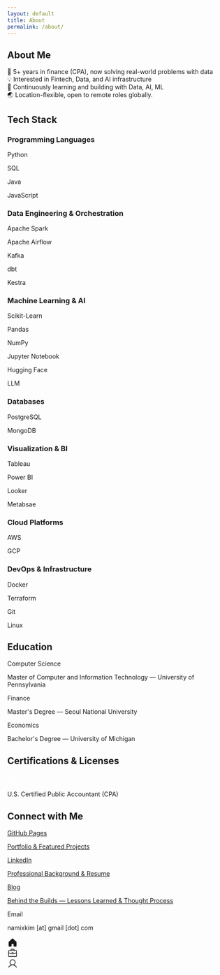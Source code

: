 ```yaml
---
layout: default
title: About
permalink: /about/
---
```


<div class="max-w-2xl mx-auto px-4 sm:px-6 lg:px-8">
<h2 class="text-[#191610] text-[22px] font-bold leading-tight tracking-[-0.015em] px-4 pb-3 pt-5">About Me</h2>
<p class="text-[#191610] text-base font-normal leading-normal pb-3 pt-1 px-4">
  🧩 5+ years in finance (CPA), now solving real-world problems with data<br>
  💡 Interested in Fintech, Data, and AI infrastructure<br>
  🔬 Continuously learning and building with Data, AI, ML<br>
  🌏 Location-flexible, open to remote roles globally.
</p>

<h2 class="text-[#191610] text-[22px] font-bold leading-tight tracking-[-0.015em] px-4 pb-3 pt-5">Tech Stack</h2>
<div class="px-4 pb-2">
  <h3 class="text-[#191610] text-sm font-medium leading-normal pt-2 pb-1">Programming Languages</h3>
  <div class="flex gap-3 flex-wrap pb-2">
    <div class="flex h-8 shrink-0 items-center justify-center gap-x-2 rounded-xl bg-[#f1efe9] pl-4 pr-4"><p class="text-[#191610] text-sm font-medium leading-normal">Python</p></div>
    <div class="flex h-8 shrink-0 items-center justify-center gap-x-2 rounded-xl bg-[#f1efe9] pl-4 pr-4"><p class="text-[#191610] text-sm font-medium leading-normal">SQL</p></div>
    <div class="flex h-8 shrink-0 items-center justify-center gap-x-2 rounded-xl bg-[#f1efe9] pl-4 pr-4"><p class="text-[#191610] text-sm font-medium leading-normal">Java</p></div>
    <div class="flex h-8 shrink-0 items-center justify-center gap-x-2 rounded-xl bg-[#f1efe9] pl-4 pr-4"><p class="text-[#191610] text-sm font-medium leading-normal">JavaScript</p></div>
  </div>
  <h3 class="text-[#191610] text-sm font-medium leading-normal pt-2 pb-1">Data Engineering & Orchestration</h3>
  <div class="flex gap-3 flex-wrap pb-2">
    <div class="flex h-8 shrink-0 items-center justify-center gap-x-2 rounded-xl bg-[#f1efe9] pl-4 pr-4"><p class="text-[#191610] text-sm font-medium leading-normal">Apache Spark</p></div>
    <div class="flex h-8 shrink-0 items-center justify-center gap-x-2 rounded-xl bg-[#f1efe9] pl-4 pr-4"><p class="text-[#191610] text-sm font-medium leading-normal">Apache Airflow</p></div>
    <div class="flex h-8 shrink-0 items-center justify-center gap-x-2 rounded-xl bg-[#f1efe9] pl-4 pr-4"><p class="text-[#191610] text-sm font-medium leading-normal">Kafka</p></div>
    <div class="flex h-8 shrink-0 items-center justify-center gap-x-2 rounded-xl bg-[#f1efe9] pl-4 pr-4"><p class="text-[#191610] text-sm font-medium leading-normal">dbt</p></div>
    <div class="flex h-8 shrink-0 items-center justify-center gap-x-2 rounded-xl bg-[#f1efe9] pl-4 pr-4"><p class="text-[#191610] text-sm font-medium leading-normal">Kestra</p></div>
  </div>
  <h3 class="text-[#191610] text-sm font-medium leading-normal pt-2 pb-1">Machine Learning & AI</h3>
  <div class="flex gap-3 flex-wrap pb-2">
    <div class="flex h-8 shrink-0 items-center justify-center gap-x-2 rounded-xl bg-[#f1efe9] pl-4 pr-4"><p class="text-[#191610] text-sm font-medium leading-normal">Scikit-Learn</p></div>
    <div class="flex h-8 shrink-0 items-center justify-center gap-x-2 rounded-xl bg-[#f1efe9] pl-4 pr-4"><p class="text-[#191610] text-sm font-medium leading-normal">Pandas</p></div>
    <div class="flex h-8 shrink-0 items-center justify-center gap-x-2 rounded-xl bg-[#f1efe9] pl-4 pr-4"><p class="text-[#191610] text-sm font-medium leading-normal">NumPy</p></div>
    <div class="flex h-8 shrink-0 items-center justify-center gap-x-2 rounded-xl bg-[#f1efe9] pl-4 pr-4"><p class="text-[#191610] text-sm font-medium leading-normal">Jupyter Notebook</p></div>
    <div class="flex h-8 shrink-0 items-center justify-center gap-x-2 rounded-xl bg-[#f1efe9] pl-4 pr-4"><p class="text-[#191610] text-sm font-medium leading-normal">Hugging Face</p></div>
    <div class="flex h-8 shrink-0 items-center justify-center gap-x-2 rounded-xl bg-[#f1efe9] pl-4 pr-4"><p class="text-[#191610] text-sm font-medium leading-normal">LLM</p></div>
  </div>
  <h3 class="text-[#191610] text-sm font-medium leading-normal pt-2 pb-1">Databases</h3>
  <div class="flex gap-3 flex-wrap pb-2">
    <div class="flex h-8 shrink-0 items-center justify-center gap-x-2 rounded-xl bg-[#f1efe9] pl-4 pr-4"><p class="text-[#191610] text-sm font-medium leading-normal">PostgreSQL</p></div>
    <div class="flex h-8 shrink-0 items-center justify-center gap-x-2 rounded-xl bg-[#f1efe9] pl-4 pr-4"><p class="text-[#191610] text-sm font-medium leading-normal">MongoDB</p></div>
  </div>
  <h3 class="text-[#191610] text-sm font-medium leading-normal pt-2 pb-1">Visualization & BI</h3>
  <div class="flex gap-3 flex-wrap pb-2">
    <div class="flex h-8 shrink-0 items-center justify-center gap-x-2 rounded-xl bg-[#f1efe9] pl-4 pr-4"><p class="text-[#191610] text-sm font-medium leading-normal">Tableau</p></div>
    <div class="flex h-8 shrink-0 items-center justify-center gap-x-2 rounded-xl bg-[#f1efe9] pl-4 pr-4"><p class="text-[#191610] text-sm font-medium leading-normal">Power BI</p></div>
    <div class="flex h-8 shrink-0 items-center justify-center gap-x-2 rounded-xl bg-[#f1efe9] pl-4 pr-4"><p class="text-[#191610] text-sm font-medium leading-normal">Looker</p></div>
    <div class="flex h-8 shrink-0 items-center justify-center gap-x-2 rounded-xl bg-[#f1efe9] pl-4 pr-4"><p class="text-[#191610] text-sm font-medium leading-normal">Metabsae</p></div>
  </div>
  <h3 class="text-[#191610] text-sm font-medium leading-normal pt-2 pb-1">Cloud Platforms</h3>
  <div class="flex gap-3 flex-wrap pb-2">
    <div class="flex h-8 shrink-0 items-center justify-center gap-x-2 rounded-xl bg-[#f1efe9] pl-4 pr-4"><p class="text-[#191610] text-sm font-medium leading-normal">AWS</p></div>
    <div class="flex h-8 shrink-0 items-center justify-center gap-x-2 rounded-xl bg-[#f1efe9] pl-4 pr-4"><p class="text-[#191610] text-sm font-medium leading-normal">GCP</p></div>
  </div>
  <h3 class="text-[#191610] text-sm font-medium leading-normal pt-2 pb-1">DevOps & Infrastructure</h3>
  <div class="flex gap-3 flex-wrap pb-2">
    <div class="flex h-8 shrink-0 items-center justify-center gap-x-2 rounded-xl bg-[#f1efe9] pl-4 pr-4"><p class="text-[#191610] text-sm font-medium leading-normal">Docker</p></div>
    <div class="flex h-8 shrink-0 items-center justify-center gap-x-2 rounded-xl bg-[#f1efe9] pl-4 pr-4"><p class="text-[#191610] text-sm font-medium leading-normal">Terraform</p></div>
    <div class="flex h-8 shrink-0 items-center justify-center gap-x-2 rounded-xl bg-[#f1efe9] pl-4 pr-4"><p class="text-[#191610] text-sm font-medium leading-normal">Git</p></div>
    <div class="flex h-8 shrink-0 items-center justify-center gap-x-2 rounded-xl bg-[#f1efe9] pl-4 pr-4"><p class="text-[#191610] text-sm font-medium leading-normal">Linux</p></div>
  </div>
</div>

<h2 class="text-[#191610] text-[22px] font-bold leading-tight tracking-[-0.015em] px-4 pb-3 pt-5">Education</h2>
<div class="flex items-center gap-4 bg-[#fbfaf9] px-4 min-h-[72px] py-2 justify-between">
  <div class="flex flex-col justify-center">
    <p class="text-[#191610] text-base font-medium leading-normal line-clamp-1">Computer Science</p>
    <p class="text-[#8c7f5a] text-sm font-normal leading-normal line-clamp-2">Master of Computer and Information Technology — University of Pennsylvania</p>
  </div>
</div>
<div class="flex items-center gap-4 bg-[#fbfaf9] px-4 min-h-[72px] py-2 justify-between">
  <div class="flex flex-col justify-center">
    <p class="text-[#191610] text-base font-medium leading-normal line-clamp-1">Finance</p>
    <p class="text-[#8c7f5a] text-sm font-normal leading-normal line-clamp-2">Master's Degree — Seoul National University</p>
  </div>
</div>
<div class="flex items-center gap-4 bg-[#fbfaf9] px-4 min-h-[72px] py-2 justify-between">
  <div class="flex flex-col justify-center">
    <p class="text-[#191610] text-base font-medium leading-normal line-clamp-1">Economics</p>
    <p class="text-[#8c7f5a] text-sm font-normal leading-normal line-clamp-2">Bachelor's Degree — University of Michigan</p>
  </div>
</div>


<h2 class="text-[#191610] text-[22px] font-bold leading-tight tracking-[-0.015em] px-4 pb-3 pt-5">Certifications & Licenses</h2>
<div class="px-4 pb-4 flex flex-wrap gap-4">
  <div data-iframe-width="150" data-iframe-height="270" data-share-badge-id="f91b47ad-a20f-4460-ab0a-343c48d6c23c" data-share-badge-host="https://www.credly.com"></div>
  <div data-iframe-width="150" data-iframe-height="270" data-share-badge-id="eea63177-e123-4765-a53d-33c2b582dc94" data-share-badge-host="https://www.credly.com"></div>
</div>
<div class="flex items-center gap-4 bg-[#fbfaf9] px-4 min-h-[72px] py-2 justify-between">
  <div class="flex items-center gap-3">
    <div class="w-12 h-12 bg-gradient-to-br from-[#1a472a] to-[#2d5a3d] rounded-lg flex items-center justify-center">
      <svg width="24" height="24" viewBox="0 0 24 24" fill="white">
        <path d="M12 2C6.48 2 2 6.48 2 12s4.48 10 10 10 10-4.48 10-10S17.52 2 12 2zm-2 15l-5-5 1.41-1.41L10 14.17l7.59-7.59L19 8l-9 9z"/>
      </svg>
    </div>
    <div class="flex flex-col justify-center">
      <p class="text-[#191610] text-base font-medium leading-normal line-clamp-1">U.S. Certified Public Accountant (CPA)</p>
    </div>
  </div>
</div>


<h2 class="text-[#191610] text-[22px] font-bold leading-tight tracking-[-0.015em] px-4 pb-3 pt-5">Connect with Me</h2>
<div class="flex items-center gap-4 bg-[#fbfaf9] px-4 min-h-[72px] py-2 justify-between">
  <div class="flex flex-col justify-center">
    <p class="text-[#191610] text-base font-medium leading-normal line-clamp-1"><a href="https://namikimlab.github.io/" class="hover:underline" target="_blank" rel="noopener">GitHub Pages</a></p>
    <p class="text-[#8c7f5a] text-sm font-normal leading-normal line-clamp-2"><a href="https://namikimlab.github.io/" class="hover:underline" target="_blank" rel="noopener">Portfolio & Featured Projects</a></p>
  </div>
</div>
<div class="flex items-center gap-4 bg-[#fbfaf9] px-4 min-h-[72px] py-2 justify-between">
  <div class="flex flex-col justify-center">
    <p class="text-[#191610] text-base font-medium leading-normal line-clamp-1"><a href="https://www.linkedin.com/in/namixkim/" class="hover:underline" target="_blank" rel="noopener">LinkedIn</a></p>
    <p class="text-[#8c7f5a] text-sm font-normal leading-normal line-clamp-2"><a href="https://www.linkedin.com/in/namixkim/" class="hover:underline" target="_blank" rel="noopener">Professional Background & Resume</a></p>
  </div>
</div>
<div class="flex items-center gap-4 bg-[#fbfaf9] px-4 min-h-[72px] py-2 justify-between">
  <div class="flex flex-col justify-center">
    <p class="text-[#191610] text-base font-medium leading-normal line-clamp-1"><a href="https://namixkim.com/" class="hover:underline" target="_blank" rel="noopener">Blog</a></p>
    <p class="text-[#8c7f5a] text-sm font-normal leading-normal line-clamp-2"><a href="https://en.namixkim.com/" class="hover:underline" target="_blank" rel="noopener">Behind the Builds — Lessons Learned & Thought Process</a></p>
  </div>
</div>
<div class="flex items-center gap-4 bg-[#fbfaf9] px-4 min-h-[72px] py-2 justify-between">
  <div class="flex flex-col justify-center">
    <p class="text-[#191610] text-base font-medium leading-normal line-clamp-1">Email</p>
    <p class="text-[#8c7f5a] text-sm font-normal leading-normal line-clamp-2">namixkim [at] gmail [dot] com</p>
  </div>
</div>
</div>

<div class="h-20"></div>

<div class="fixed bottom-0 left-0 right-0">
  <div class="flex gap-2 border-t border-[#f1efe9] bg-[#fbfaf9] px-4 pb-3 pt-2">
    <a class="flex flex-1 flex-col items-center justify-end gap-1 text-[#8c7f5a]" href="/">
      <div class="text-[#8c7f5a] flex h-8 items-center justify-center">
        <svg xmlns="http://www.w3.org/2000/svg" width="24px" height="24px" fill="currentColor" viewBox="0 0 256 256">
          <path d="M224,115.55V208a16,16,0,0,1-16,16H168a16,16,0,0,1-16-16V168a8,8,0,0,0-8-8H112a8,8,0,0,0-8,8v40a16,16,0,0,1-16,16H48a16,16,0,0,1-16-16V115.55a16,16,0,0,1,5.17-11.78l80-75.48.11-.11a16,16,0,0,1,21.53,0,1.14,1.14,0,0,0,.11.11l80,75.48A16,16,0,0,1,224,115.55Z"></path>
        </svg>
      </div>
    </a>
    <a class="flex flex-1 flex-col items-center justify-end gap-1 text-[#8c7f5a]" href="/projects">
      <div class="text-[#8c7f5a] flex h-8 items-center justify-center">
        <svg xmlns="http://www.w3.org/2000/svg" width="24px" height="24px" fill="currentColor" viewBox="0 0 256 256">
          <path d="M216,56H176V48a24,24,0,0,0-24-24H104A24,24,0,0,0,80,48v8H40A16,16,0,0,0,24,72V200a16,16,0,0,0,16,16H216a16,16,0,0,0,16-16V72A16,16,0,0,0,216,56ZM96,48a8,8,0,0,1,8-8h48a8,8,0,0,1,8,8v8H96ZM216,72v41.61A184,184,0,0,1,128,136a184.07,184.07,0,0,1-88-22.38V72Zm0,128H40V131.64A200.19,200.19,0,0,0,128,152a200.25,200.25,0,0,0,88-20.37V200ZM104,112a8,8,0,0,1,8-8h32a8,8,0,0,1,0,16H112A8,8,0,0,1,104,112Z"></path>
        </svg>
      </div>
    </a>
    <a class="flex flex-1 flex-col items-center justify-end gap-1 text-[#191610]" href="/about">
      <div class="text-[#191610] flex h-8 items-center justify-center">
        <svg xmlns="http://www.w3.org/2000/svg" width="24px" height="24px" fill="currentColor" viewBox="0 0 256 256">
          <path d="M230.92,212c-15.23-26.33-38.7-45.21-66.09-54.16a72,72,0,1,0-73.66,0C63.78,166.78,40.31,185.66,25.08,212a8,8,0,1,0,13.85,8c18.84-32.56,52.14-52,89.07-52s70.23,19.44,89.07,52a8,8,0,1,0,13.85-8ZM72,96a56,56,0,1,1,56,56A56.06,56.06,0,0,1,72,96Z"></path>
        </svg>
      </div>
    </a>
  </div>
  <div class="h-5 bg-[#fbfaf9]"></div>
</div>

<script type="text/javascript" async src="//cdn.credly.com/assets/utilities/embed.js"></script> 